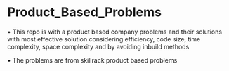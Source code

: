 # Product_Based_Problems

  • This repo is with a product based company problems and their solutions with most effective solution considering efficiency, code size, time complexity, space complexity and by avoiding inbuild methods

  • The problems are from skillrack product based problems
